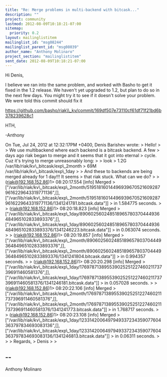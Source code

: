 ```yaml
---
title: "Re: Merge problems in multi-backend with bitcask..."
description: ""
project: community
lastmod: 2012-08-09T10:18:21-07:00
sitemap:
  priority: 0.2
layout: mailinglistitem
mailinglist_id: "msg08244"
mailinglist_parent_id: "msg08039"
author_name: "Anthony Molinaro"
project_section: "mailinglistitem"
sent_date: 2012-08-09T10:18:21-07:00
---
```



Hi Denis,

 I believe we ran into the same problem, and worked with Basho to get
it fixed in the 1.2 release. We haven't yet upgraded to 1.2, but plan
to do so in the next few days. You might try it to see if it doesn't
solve your problem. We were told this commit should fix it

https://github.com/basho/riak\\_kv/commit/169df507e73110cf61df71f21bd6b378239628c1

HTH,

-Anthony

On Tue, Jul 24, 2012 at 12:32:17PM +0400, Denis Barishev wrote:
&gt; Hello!
&gt; 
&gt; We use multibackend where each backend is a bitcask backend. A few
&gt; days ago riak began to merge and it seems that it got into eternal
&gt; cycle. Cuz it's trying to merge unreasonably long:
&gt; 
&gt; look
&gt; 1.2G /var/lib/riak/kv\\_bitcask/exp\\_2month
&gt; 69M /var/lib/riak/kv\\_bitcask/exp\\_1day
&gt; 
&gt; And these to backends are being merged already for 1 day!!! It seems
&gt; that riak stuck. What can we do?
&gt; 
&gt; (riak@192.168.152.86)1&gt; 08:20:17.554 [info] Merged 
&gt; ["/var/lib/riak/kv\\_bitcask/exp\\_2month/519518160144969396705216092879616229643319771136",[],["/var/lib/riak/kv\\_bitcask/exp\\_2month/519518160144969396705216092879616229643319771136/1341241781.bitcask.data"]]
&gt; in 1.584775 seconds.
&gt; 
&gt; (riak@192.168.152.86)1&gt; 08:20:18.823 [info] Merged 
&gt; ["/var/lib/riak/kv\\_bitcask/exp\\_1day/890602560248518965780370444936484965102833893376",[],["/var/lib/riak/kv\\_bitcask/exp\\_1day/890602560248518965780370444936484965102833893376/1341246223.bitcask.data"]]
&gt; in 0.063074 seconds.
&gt; 
&gt; (riak@192.168.152.86)1&gt; 08:20:19.857 [info] Merged 
&gt; ["/var/lib/riak/kv\\_bitcask/exp\\_2month/890602560248518965780370444936484965102833893376",[],["/var/lib/riak/kv\\_bitcask/exp\\_2month/890602560248518965780370444936484965102833893376/1341241804.bitcask.data"]]
&gt; in 0.994357 seconds.
&gt; 
&gt; (riak@192.168.152.86)1&gt; 08:20:20.298 [info] Merged 
&gt; ["/var/lib/riak/kv\\_bitcask/exp\\_1day/176978713895539025251227460211737396911460581376",[],["/var/lib/riak/kv\\_bitcask/exp\\_1day/176978713895539025251227460211737396911460581376/1341246181.bitcask.data"]]
&gt; in 0.057028 seconds.
&gt; 
&gt; (riak@192.168.152.86)1&gt; 08:20:22.106 [info] Merged 
&gt; ["/var/lib/riak/kv\\_bitcask/exp\\_2month/176978713895539025251227460211737396911460581376",[],["/var/lib/riak/kv\\_bitcask/exp\\_2month/176978713895539025251227460211737396911460581376/1341241773.bitcask.data"]]
&gt; in 1.768717 seconds.
&gt; 
&gt; (riak@192.168.152.86)1&gt; 08:20:23.108 [info] Merged 
&gt; ["/var/lib/riak/kv\\_bitcask/exp\\_1day/1233142006497949337234359077604363797834693083136",[],["/var/lib/riak/kv\\_bitcask/exp\\_1day/1233142006497949337234359077604363797834693083136/1341246813.bitcask.data"]]
&gt; in 0.06311 seconds.
&gt; 
&gt; 
&gt; Regards,
&gt; Denis
&gt; 
&gt; 

-- 
------------------------------------------------------------------------
Anthony Molinaro 

